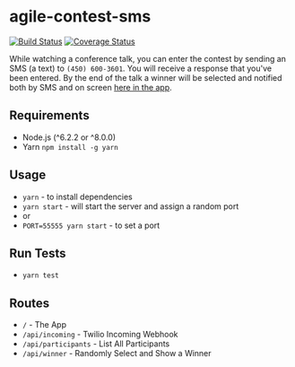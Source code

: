 # agile-contest-sms
[![Build Status](https://travis-ci.org/nadavami/agile-contest-sms.svg?branch=master)](https://travis-ci.org/nadavami/agile-contest-sms)
[![Coverage Status](https://coveralls.io/repos/github/nadavami/agile-contest-sms/badge.svg?branch=master)](https://coveralls.io/github/nadavami/agile-contest-sms?branch=master)


While watching a conference talk, you can enter the contest by sending an SMS (a text) to `(450) 600-3601`. You will receive a response that you've been entered. By the end of the talk a winner will be selected and notified both by SMS and on screen [here in the app](https://agile-contest-sms.mybluemix.net/).


## Requirements

* Node.js (^6.2.2 or ^8.0.0)
* Yarn `npm install -g yarn`


## Usage

* `yarn` - to install dependencies
* `yarn start` - will start the server and assign a random port
* or
* `PORT=55555 yarn start` - to set a port


## Run Tests

* `yarn test`


## Routes

* `/` - The App
* `/api/incoming` - Twilio Incoming Webhook
* `/api/participants` - List All Participants
* `/api/winner` - Randomly Select and Show a Winner

